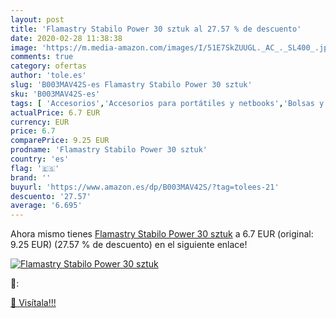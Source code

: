```yaml
---
layout: post
title: 'Flamastry Stabilo Power 30 sztuk al 27.57 % de descuento'
date: 2020-02-28 11:38:38
image: 'https://m.media-amazon.com/images/I/51E7SkZUUGL._AC_._SL400_.jpg'
comments: true
category: ofertas
author: 'tole.es'
slug: 'B003MAV42S-es Flamastry Stabilo Power 30 sztuk'
sku: 'B003MAV42S-es'
tags: [ 'Accesorios','Accesorios para portátiles y netbooks','Bolsas y fundas para portátiles y netbooks','Informática','Juegos y Accesorios para PC','Mochilas para portátiles y netbooks','Videojuegos','stabilo', ]
actualPrice: 6.7 EUR
currency: EUR
price: 6.7
comparePrice: 9.25 EUR
prodname: 'Flamastry Stabilo Power 30 sztuk'
country: 'es'
flag: '🇪🇸'
brand: ''
buyurl: 'https://www.amazon.es/dp/B003MAV42S/?tag=tolees-21'
descuento: '27.57'
average: '6.695'
---
```


Ahora mismo tienes [Flamastry Stabilo Power 30 sztuk](https://www.amazon.es/dp/B003MAV42S/?tag=tolees-21) a 6.7 EUR (original: 9.25 EUR) (27.57 %  de descuento) en el siguiente enlace!

[![Flamastry Stabilo Power 30 sztuk](https://m.media-amazon.com/images/I/51E7SkZUUGL._AC_._SL400_.jpg)](https://www.amazon.es/dp/B003MAV42S/?tag=tolees-21)

🔎:


[🛒 Visítala!!!](https://www.amazon.es/dp/B003MAV42S/?tag=tolees-21)

